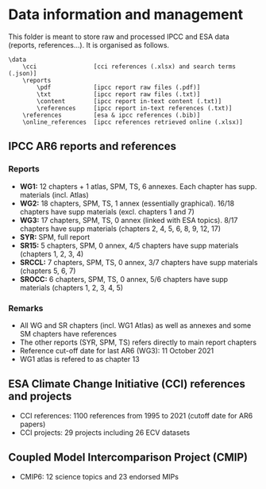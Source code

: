 # Data information and management

This folder is meant to store raw and processed IPCC and ESA data (reports, references...). It is organised as follows.

```
\data
    \cci                [cci references (.xlsx) and search terms (.json)]
    \reports
        \pdf            [ipcc report raw files (.pdf)]
        \txt            [ipcc report raw files (.txt)]
        \content        [ipcc report in-text content (.txt)]
        \references     [ipcc report in-text references (.txt)]
    \references         [esa & ipcc references (.bib)]
    \online_references  [ipcc references retrieved online (.xlsx)]
```

## IPCC AR6 reports and references

### Reports
- **WG1:** 12 chapters + 1 atlas, SPM, TS, 6 annexes. Each chapter has supp. materials (incl. Atlas)
- **WG2:** 18 chapters, SPM, TS, 1 annex (essentially graphical). 16/18 chapters have supp materials (excl. chapters 1 and 7)
- **WG3:** 17 chapters, SPM, TS, 0 annex (linked with ESA topics). 8/17 chapters have supp materials (chapters 2, 4, 5, 6, 8, 9, 12, 17)
- **SYR:** SPM, full report
- **SR15:** 5 chapters, SPM, 0 annex, 4/5 chapters have supp materials (chapters 1, 2, 3, 4)
- **SRCCL:** 7 chapters, SPM, TS, 0 annex, 3/7 chapters have supp materials (chapters 5, 6, 7)
- **SROCC:** 6 chapters, SPM, TS, 0 annex, 5/6 chapters have supp materials (chapters 1, 2, 3, 4, 5)

### Remarks
- All WG and SR chapters (incl. WG1 Atlas) as well as annexes and some SM chapters have references
- The other reports (SYR, SPM, TS) refers directly to main report chapters
- Reference cut-off date for last AR6 (WG3): 11 October 2021
- WG1 atlas is refered to as chapter 13

## ESA Climate Change Initiative (CCI) references and projects

- CCI references: 1100 references from 1995 to 2021 (cutoff date for AR6 papers)
- CCI projects: 29 projects including 26 ECV datasets

## Coupled Model Intercomparison Project (CMIP)

- CMIP6: 12 science topics and 23 endorsed MIPs
